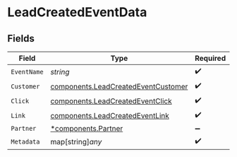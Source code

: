 # LeadCreatedEventData


## Fields

| Field                                                                                      | Type                                                                                       | Required                                                                                   | Description                                                                                |
| ------------------------------------------------------------------------------------------ | ------------------------------------------------------------------------------------------ | ------------------------------------------------------------------------------------------ | ------------------------------------------------------------------------------------------ |
| `EventName`                                                                                | *string*                                                                                   | :heavy_check_mark:                                                                         | N/A                                                                                        |
| `Customer`                                                                                 | [components.LeadCreatedEventCustomer](../../models/components/leadcreatedeventcustomer.md) | :heavy_check_mark:                                                                         | N/A                                                                                        |
| `Click`                                                                                    | [components.LeadCreatedEventClick](../../models/components/leadcreatedeventclick.md)       | :heavy_check_mark:                                                                         | N/A                                                                                        |
| `Link`                                                                                     | [components.LeadCreatedEventLink](../../models/components/leadcreatedeventlink.md)         | :heavy_check_mark:                                                                         | N/A                                                                                        |
| `Partner`                                                                                  | [*components.Partner](../../models/components/partner.md)                                  | :heavy_minus_sign:                                                                         | N/A                                                                                        |
| `Metadata`                                                                                 | map[string]*any*                                                                           | :heavy_check_mark:                                                                         | N/A                                                                                        |